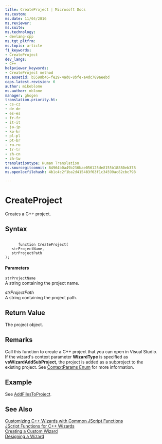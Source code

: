```yaml
---
title: CreateProject | Microsoft Docs
ms.custom: 
ms.date: 11/04/2016
ms.reviewer: 
ms.suite: 
ms.technology:
- devlang-cpp
ms.tgt_pltfrm: 
ms.topic: article
f1_keywords:
- CreateProject
dev_langs:
- C++
helpviewer_keywords:
- CreateProject method
ms.assetid: b5598b46-fe29-4ad0-8bfe-a4dc789aeebd
caps.latest.revision: 6
author: mikeblome
ms.author: mblome
manager: ghogen
translation.priority.ht:
- cs-cz
- de-de
- es-es
- fr-fr
- it-it
- ja-jp
- ko-kr
- pl-pl
- pt-br
- ru-ru
- tr-tr
- zh-cn
- zh-tw
translationtype: Human Translation
ms.sourcegitcommit: 84964b0a49b236bae056125de8155b18880eb378
ms.openlocfilehash: 4b1c4c2f1ba2d415483f63f1c34590ac82cbc798

---
```

# CreateProject
Creates a C++ project.  
  
## Syntax  
  
```  
  
      function CreateProject(   
   strProjectName,   
   strProjectPath    
);  
```  
  
#### Parameters  
 `strProjectName`  
 A string containing the project name.  
  
 *strProjectPath*  
 A string containing the project path.  
  
## Return Value  
 The project object.  
  
## Remarks  
 Call this function to create a C++ project that you can open in Visual Studio. If the wizard's context parameter **WizardType** is specified as **vsWizardAddSubProject**, the project is added as a subproject to the existing project. See [ContextParams Enum](http://msdn.microsoft.com/Library/051a10f4-9e45-4604-b344-123044f33a24) for more information.  
  
## Example  
 See [AddFilesToProject](../ide/addfilestoproject.md).  
  
## See Also  
 [Customizing C++ Wizards with Common JScript Functions](../ide/customizing-cpp-wizards-with-common-jscript-functions.md)   
 [JScript Functions for C++ Wizards](../ide/jscript-functions-for-cpp-wizards.md)   
 [Creating a Custom Wizard](../ide/creating-a-custom-wizard.md)   
 [Designing a Wizard](../ide/designing-a-wizard.md)


<!--HONumber=Jan17_HO1-->


